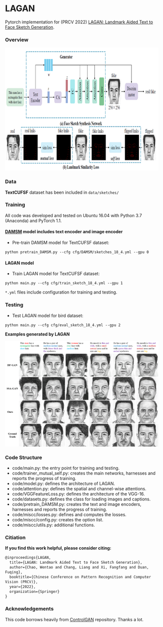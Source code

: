 # LAGAN 
Pytorch implementation for (PRCV 2022) [LAGAN: Landmark Aided Text to Face Sketch Generation](https://github.com/chaowentao/LAGAN/blob/main/PRCV2022_Text2Sketch.pdf). 

### Overview
<img src="network.png" width="900px" height="404px"/>

<!-- **[LAGAN: Landmark Aided Text to Face Sketch Generation](https://papers.nips.cc/paper/8480-controllable-text-to-image-generation.pdf).**  
[Bowen Li](http://mrlibw.github.io/), [Xiaojuan Qi](https://xjqi.github.io/), [Thomas Lukasiewicz](http://www.cs.ox.ac.uk/people/thomas.lukasiewicz/), [Philip H. S. Torr](http://www.robots.ox.ac.uk/~phst/).<br> University of Oxford <br> In Neural Information Processing Systems, 2019. <br> -->

### Data

**TextCUFSF** dataset has been included in `data/sketches/`


### Training
All code was developed and tested on Ubuntu 16.04 with Python 3.7 (Anaconda) and PyTorch 1.1.

#### [DAMSM](https://github.com/taoxugit/AttnGAN) model includes text encoder and image encoder
- Pre-train DAMSM model for TextCUFSF dataset:
```
python pretrain_DAMSM.py --cfg cfg/DAMSM/sketches_18_4.yml --gpu 0
```

#### LAGAN model 
- Train LAGAN model for TextCUFSF dataset:
```
python main.py --cfg cfg/train_sketch_18_4.yml --gpu 1
```

`*.yml` files include configuration for training and testing.


### Testing
- Test LAGAN model for bird dataset:
```
python main.py --cfg cfg/eval_sketch_18_4.yml --gpu 2
```

<!-- ### Evaluation

- To generate images for all captions in the testing dataset, change B_VALIDATION to `True` in the eval_*.yml. 
- Inception Score for bird dataset: [StackGAN-inception-model](https://github.com/hanzhanggit/StackGAN-inception-model).
- Inception Score for coco dataset: [improved-gan/inception_score](https://github.com/openai/improved-gan/tree/master/inception_score). -->

**Examples generated by LAGAN**

<img src="fig_compare.png"/>


### Code Structure
- code/main.py: the entry point for training and testing.
- code/trainer_mutual_self.py: creates the main networks, harnesses and reports the progress of training.
- code/model.py: defines the architecture of LAGAN.
- code/attention.py: defines the spatial and channel-wise attentions.
- code/VGGFeatureLoss.py: defines the architecture of the VGG-16.
- code/datasets.py: defines the class for loading images and captions.
- code/pretrain_DAMSM.py: creates the text and image encoders, harnesses and reports the progress of training. 
- code/miscc/losses.py: defines and computes the losses.
- code/miscc/config.py: creates the option list.
- code/miscc/utils.py: additional functions.

### Citiation
**If you find this work helpful, please consider citing:**
```
@inproceedings{LAGAN,
  title={LAGAN: Landmark Aided Text to Face Sketch Generation},
  author={Chao, Wentao and Chang, Liang and Xi, Fangfang and Duan, Fuqing},
  booktitle={Chinese Conference on Pattern Recognition and Computer Vision (PRCV)},
  year={2022},
  organization={Springer}
}
```

### Acknowledgements
This code borrows heavily from [ControlGAN](https://github.com/mrlibw/ControlGAN) repository. Thanks a lot.
